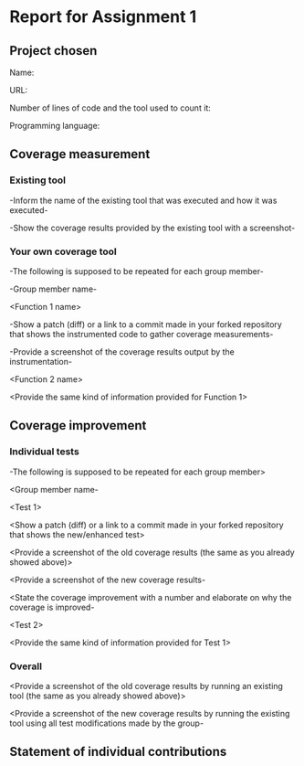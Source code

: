# Report for Assignment 1

## Project chosen

Name: <TODO>

URL: <TODO>

Number of lines of code and the tool used to count it: <TODO>

Programming language: <TODO>

## Coverage measurement

### Existing tool

-Inform the name of the existing tool that was executed and how it was executed-

-Show the coverage results provided by the existing tool with a screenshot-

### Your own coverage tool

-The following is supposed to be repeated for each group member-

-Group member name-

<Function 1 name>

-Show a patch (diff) or a link to a commit made in your forked repository that shows the instrumented code to gather coverage measurements-

-Provide a screenshot of the coverage results output by the instrumentation-

<Function 2 name>

<Provide the same kind of information provided for Function 1>

## Coverage improvement

### Individual tests

-The following is supposed to be repeated for each group member>

<Group member name-

<Test 1>

<Show a patch (diff) or a link to a commit made in your forked repository that shows the new/enhanced test>

<Provide a screenshot of the old coverage results (the same as you already showed above)>

<Provide a screenshot of the new coverage results-

<State the coverage improvement with a number and elaborate on why the coverage is improved-

<Test 2>

<Provide the same kind of information provided for Test 1>

### Overall

<Provide a screenshot of the old coverage results by running an existing tool (the same as you already showed above)>

<Provide a screenshot of the new coverage results by running the existing tool using all test modifications made by the group-

## Statement of individual contributions

<Write what each group member did>

